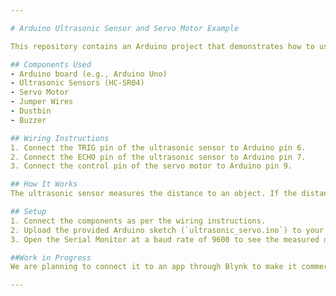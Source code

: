 ```yaml
---

# Arduino Ultrasonic Sensor and Servo Motor Example

This repository contains an Arduino project that demonstrates how to use an ultrasonic sensor to control a servo motor based on the measured distance.

## Components Used
- Arduino board (e.g., Arduino Uno)
- Ultrasonic Sensors (HC-SR04)
- Servo Motor
- Jumper Wires
- Dustbin
- Buzzer

## Wiring Instructions
1. Connect the TRIG pin of the ultrasonic sensor to Arduino pin 6.
2. Connect the ECHO pin of the ultrasonic sensor to Arduino pin 7.
3. Connect the control pin of the servo motor to Arduino pin 9.

## How It Works
The ultrasonic sensor measures the distance to an object. If the distance is less than the threshold (50 centimeters in this example), the servo motor rotates to 90 degrees. Otherwise, the servo motor rotates to 0 degrees. The measured distance is printed to the Serial Monitor.

## Setup
1. Connect the components as per the wiring instructions.
2. Upload the provided Arduino sketch (`ultrasonic_servo.ino`) to your Arduino board.
3. Open the Serial Monitor at a baud rate of 9600 to see the measured distance.

##Work in Progress
We are planning to connect it to an app through Blynk to make it commercially viable for large enterprises to centralize their waste management.

---
```


